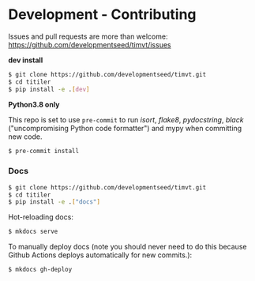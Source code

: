 # Development - Contributing

Issues and pull requests are more than welcome: https://github.com/developmentseed/timvt/issues

**dev install**

```bash
$ git clone https://github.com/developmentseed/timvt.git
$ cd titiler
$ pip install -e .[dev]
```

**Python3.8 only**

This repo is set to use `pre-commit` to run *isort*, *flake8*, *pydocstring*, *black* ("uncompromising Python code formatter") and mypy when committing new code.

```bash
$ pre-commit install
```

### Docs

```bash
$ git clone https://github.com/developmentseed/timvt.git
$ cd titiler
$ pip install -e .["docs"]
```

Hot-reloading docs:

```bash
$ mkdocs serve
```

To manually deploy docs (note you should never need to do this because Github
Actions deploys automatically for new commits.):

```bash
$ mkdocs gh-deploy
```
